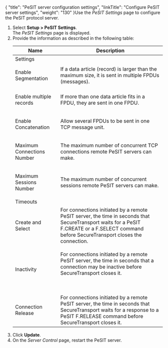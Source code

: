 {
    "title": "PeSIT server configuration settings",
    "linkTitle": "Configure PeSIT server settings",
    "weight": "130"
}Use the *PeSIT Settings* page to configure the PeSIT protocol server.

1.  Select **Setup > PeSIT Settings**.  
    The *PeSIT Settings* page is displayed.
2.  Provide the information as described in the following table:  
    <table>
       <thead>
          <tr>
    <th class="HeadE-Column1-Header1">Name         </th>
    <th class="HeadD-Column1-Header1">Description         </th>
          </tr>
       </thead>
       <tbody>
          <tr>
             <td>Settings         </td>
          </tr>
          <tr>
             <td><p>Enable Segmentation</p>         </td>
             <td>If a data article (record) is larger than the maximum size, it is sent in multiple FPDUs (messages).         </td>
          </tr>
          <tr>
             <td><p>Enable multiple records</p>         </td>
             <td>If more than one data article fits in a FPDU, they are sent in one FPDU.         </td>
          </tr>
          <tr>
             <td><p>Enable Concatenation</p>         </td>
             <td>Allow several FPDUs to be sent in one TCP message unit.         </td>
          </tr>
          <tr>
             <td><p>Maximum Connections Number</p>         </td>
             <td>The maximum number of concurrent TCP connections remote PeSIT servers can make.         </td>
          </tr>
          <tr>
             <td><p>Maximum Sessions Number</p>         </td>
             <td>The maximum number of concurrent sessions remote PeSIT servers can make.         </td>
          </tr>
          <tr>
             <td>Timeouts         </td>
          </tr>
          <tr>
             <td><p>Create and Select</p>         </td>
             <td>For connections initiated by a remote PeSIT server, the time in seconds that <span class="mc-variable axway_variables.Component_Short_Name variable">SecureTransport</span> waits for a PeSIT F.CREATE or a F.SELECT command before <span class="mc-variable axway_variables.Component_Short_Name variable">SecureTransport</span> closes the connection.         </td>
          </tr>
          <tr>
             <td><p>Inactivity</p>         </td>
             <td><p>For connections initiated by a remote PeSIT server, the time in seconds that a connection may be inactive before <span class="mc-variable axway_variables.Component_Short_Name variable">SecureTransport</span> closes it.</p>
    <p> </p>         </td>
          </tr>
          <tr>
             <td><p>Connection Release</p>         </td>
             <td>For connections initiated by a remote PeSIT server, the time in seconds that <span class="mc-variable axway_variables.Component_Short_Name variable">SecureTransport</span> waits for a response to a PeSIT F.RELEASE command before <span class="mc-variable axway_variables.Component_Short_Name variable">SecureTransport</span> closes it.         </td>
          </tr>
       </tbody>
    </table>
3.  Click **Update**.
4.  On the *Server Control* page, restart the PeSIT server.
